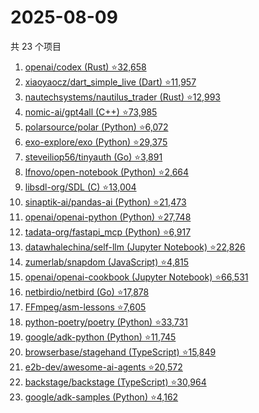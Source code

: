 # 2025-08-09

共 23 个项目

<!-- BEGIN GITHUB -->
<!-- 最后更新时间 2025-08-09 21:21:42 +0800 -->
1. [openai/codex (Rust) ⭐32,658](https://github.com/openai/codex)
1. [xiaoyaocz/dart_simple_live (Dart) ⭐11,957](https://github.com/xiaoyaocz/dart_simple_live)
1. [nautechsystems/nautilus_trader (Rust) ⭐12,993](https://github.com/nautechsystems/nautilus_trader)
1. [nomic-ai/gpt4all (C++) ⭐73,985](https://github.com/nomic-ai/gpt4all)
1. [polarsource/polar (Python) ⭐6,072](https://github.com/polarsource/polar)
1. [exo-explore/exo (Python) ⭐29,375](https://github.com/exo-explore/exo)
1. [steveiliop56/tinyauth (Go) ⭐3,891](https://github.com/steveiliop56/tinyauth)
1. [lfnovo/open-notebook (Python) ⭐2,664](https://github.com/lfnovo/open-notebook)
1. [libsdl-org/SDL (C) ⭐13,004](https://github.com/libsdl-org/SDL)
1. [sinaptik-ai/pandas-ai (Python) ⭐21,473](https://github.com/sinaptik-ai/pandas-ai)
1. [openai/openai-python (Python) ⭐27,748](https://github.com/openai/openai-python)
1. [tadata-org/fastapi_mcp (Python) ⭐6,917](https://github.com/tadata-org/fastapi_mcp)
1. [datawhalechina/self-llm (Jupyter Notebook) ⭐22,826](https://github.com/datawhalechina/self-llm)
1. [zumerlab/snapdom (JavaScript) ⭐4,815](https://github.com/zumerlab/snapdom)
1. [openai/openai-cookbook (Jupyter Notebook) ⭐66,531](https://github.com/openai/openai-cookbook)
1. [netbirdio/netbird (Go) ⭐17,878](https://github.com/netbirdio/netbird)
1. [FFmpeg/asm-lessons ⭐7,605](https://github.com/FFmpeg/asm-lessons)
1. [python-poetry/poetry (Python) ⭐33,731](https://github.com/python-poetry/poetry)
1. [google/adk-python (Python) ⭐11,745](https://github.com/google/adk-python)
1. [browserbase/stagehand (TypeScript) ⭐15,849](https://github.com/browserbase/stagehand)
1. [e2b-dev/awesome-ai-agents ⭐20,572](https://github.com/e2b-dev/awesome-ai-agents)
1. [backstage/backstage (TypeScript) ⭐30,964](https://github.com/backstage/backstage)
1. [google/adk-samples (Python) ⭐4,162](https://github.com/google/adk-samples)
<!-- END GITHUB -->